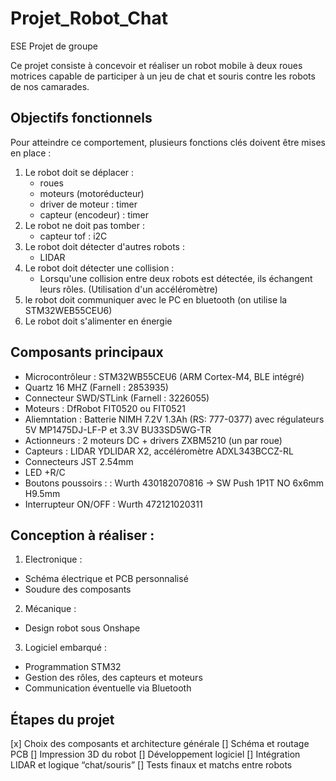 # Projet_Robot_Chat
ESE Projet de groupe

Ce projet consiste à concevoir et réaliser un robot mobile à deux roues motrices capable de participer à un jeu de chat et souris contre les robots de nos camarades.

## Objectifs fonctionnels
Pour atteindre ce comportement, plusieurs fonctions clés doivent être mises en place  :
1. Le robot doit se déplacer :
   - roues
   - moteurs (motoréducteur)
   - driver de moteur : timer
   - capteur (encodeur) : timer
2. Le robot ne doit pas tomber :
   - capteur tof : i2C
3. Le robot doit détecter d'autres robots :
    - LIDAR
5. Le robot doit détecter une collision :
   - Lorsqu'une collision entre deux robots est détectée, ils échangent leurs rôles. (Utilisation d'un accéléromètre)
6. le robot doit communiquer avec le PC en bluetooth (on utilise la STM32WEB55CEU6)
7. Le robot doit s'alimenter en énergie

## Composants principaux
- Microcontrôleur : STM32WB55CEU6 (ARM Cortex-M4, BLE intégré)
- Quartz 16 MHZ (Farnell : 2853935)
- Connecteur SWD/STLink (Farnell : 3226055)
- Moteurs : DfRobot FIT0520 ou FIT0521
- Aliemntation : Batterie NIMH 7.2V 1.3Ah (RS: 777-0377) avec régulateurs 5V MP1475DJ-LF-P et 3.3V  BU33SD5WG-TR
- Actionneurs : 2 moteurs DC + drivers ZXBM5210 (un par roue)
- Capteurs : LIDAR YDLIDAR X2, accéléromètre ADXL343BCCZ-RL
- Connecteurs JST 2.54mm
- LED +R/C
- Boutons poussoirs : : Wurth 430182070816 → SW Push 1P1T NO 6x6mm H9.5mm
- Interrupteur ON/OFF : Wurth 472121020311

## Conception à réaliser : 
1. Electronique :
  - Schéma  électrique et PCB personnalisé
  - Soudure des composants
2. Mécanique :
  - Design robot sous Onshape
3. Logiciel embarqué :
  - Programmation STM32
  - Gestion des rôles, des capteurs et moteurs
  - Communication éventuelle via Bluetooth

## Étapes du projet

[x] Choix des composants et architecture générale
[] Schéma et routage PCB
[] Impression 3D du robot
[] Développement logiciel 
[] Intégration LIDAR et logique “chat/souris”
[] Tests finaux et matchs entre robots 
